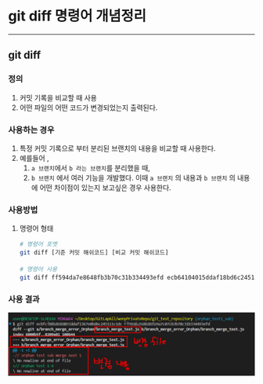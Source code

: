 # git diff 명령어 개념정리 

---

>

## git diff 

### 정의

1. 커밋 기록을 비교할 때 사용
2. 어떤 파일의 어떤 코드가 변경되었는지 출력된다. 

### 사용하는 경우 

1. 특정 커밋 기록으로 부터 분리된 브랜치의 내용을 비교할 때 사용한다. 
2. 예를들어 , 
   1. `a 브랜치`에서 `b 라는 브랜치`를 분리했을 때, 
   2. `b 브랜치` 에서 여러 기능을 개발했다. 이때 `a 브랜치` 의 내용과 `b 브랜치` 의 내용에 어떤 차이점이 있는지 보고싶은 경우 사용한다.

### 사용방법

1. 명령어 형태

   ```bash
   # 명령어 포멧
   git diff [기준 커밋 해쉬코드] [비교 커밋 해쉬코드]
   
   # 명령어 사용 
   git diff ff594da7e8648fb3b70c31b334493efd ecb64104015ddaf18bd6c245111c1dc
   ```

### 사용 결과

<img src="./images/git diff 사용법1.png" width="600">


